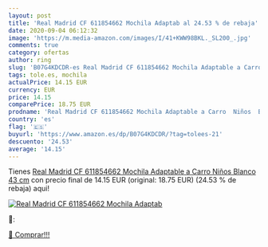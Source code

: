 ```yaml
---
layout: post
title: 'Real Madrid CF 611854662 Mochila Adaptab al 24.53 % de rebaja'
date: 2020-09-04 06:12:32
image: 'https://m.media-amazon.com/images/I/41+KWW98BKL._SL200_.jpg'
comments: true
category: ofertas
author: ring
slug: 'B07G4KDCDR-es Real Madrid CF 611854662 Mochila Adaptable a Carro Niños...'
tags: tole.es, mochila
actualPrice: 14.15 EUR
currency: EUR
price: 14.15
comparePrice: 18.75 EUR
prodname: 'Real Madrid CF 611854662 Mochila Adaptable a Carro  Niños  Blanco  43 cm'
country: 'es'
flag: '🇪🇸'
buyurl: 'https://www.amazon.es/dp/B07G4KDCDR/?tag=tolees-21'
descuento: '24.53'
average: '14.15'
---
```


Tienes [Real Madrid CF 611854662 Mochila Adaptable a Carro  Niños  Blanco  43 cm](https://www.amazon.es/dp/B07G4KDCDR/?tag=tolees-21) con precio final de  14.15 EUR (original: 18.75 EUR) (24.53 %  de rebaja) aqui!

[![Real Madrid CF 611854662 Mochila Adaptab](https://m.media-amazon.com/images/I/41+KWW98BKL._SL200_.jpg)](https://www.amazon.es/dp/B07G4KDCDR/?tag=tolees-21)

🔎:


[🛒 Comprar!!!](https://www.amazon.es/dp/B07G4KDCDR/?tag=tolees-21)
